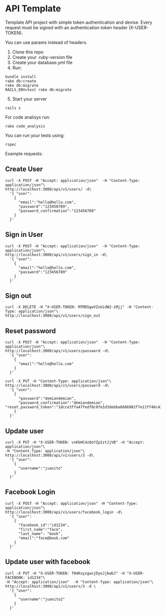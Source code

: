 API Template
==============

Template API project with simple token authentication and devise. Every request must be signed with an authentication token header (X-USER-TOKEN).

You can use params instead of headers.

1.  Clone this repo
2.  Create your .ruby-version file
3.  Create your database.yml file
4.  Run:

  ```
  bundle install
  rake db:create
  rake db:migrate
  RAILS_ENV=test rake db:migrate
  ```
5. Start your server

  ```
  rails s
  ```

For code analisys run:
```
rake code_analysis
```

You can run your tests using:
```
rspec
```


Example requests:

Create User
--------------
```
curl -X POST -H "Accept: application/json"  -H "Content-Type: application/json"\ 
http://localhost:3000/api/v1/users/ -d\
  '{ "user":
    {
      "email":"hello@hello.com",
      "password":"123456789",
      "password_confirmation":"123456789"
    }
  }'
```
Sign in User
--------------
```
curl -X POST -H "Accept: application/json"  -H "Content-Type: application/json"\
http://localhost:3000/api/v1/users/sign_in -d\
  '{ "user":
    { 
      "email":"hello@hello.com",
      "password":"123456789"
    }
  }'
```
Sign out
--------------
```
curl -X DELETE -H "X-USER-TOKEN: MTMEGgwVZxUidW2-iMjj" -H "Content-Type: application/json"\
http://localhost:3000/api/v1/users/sign_out
```
Reset password
--------------
```
curl -X POST -H "Accept: application/json"  -H "Content-Type: application/json"\
http://localhost:3000/api/v1/users/password -d\
  '{ "user":
    {
      "email":"hello@hello.com"
    }
  }'
```
```
curl -X PUT -H "Content-Type: application/json"\
http://localhost:3000/api/v1/users/password -d\
  '{ "user":
    {
      "password":"demiandemian",
      "password_confirmation":"demiandemian", "reset_password_token":"1dcce3ffa47fedf0c0fe1d3debba6686982f7e11ff46c43fbcdabd5d7eabadaa"
    }
  }'
```
Update user
--------------
```
curl -X PUT -H "X-USER-TOKEN: vxKbHC4zQoYZp2ztJjVB" -H "Accept: application/json"\ 
-H "Content-Type: application/json"\
http://localhost:3000/api/v1/users/3 -d\ 
  '{ "user":
    {
      "username":"juanito"
    }
  }'
```

Facebook Login
--------------
```
curl -X POST -H "Accept: application/json" -H "Content-Type: application/json"\
http://localhost:3000/api/v1/users/facebook_login -d\
  '{ "user":
    {
      "facebook_id":"id1234",
      "first_name":"face",
      "last_name": "book",
      "email":"face@book.com"
    }
  }'
```

Update user with facebook
--------------
```
curl -X PUT -H "X-USER-TOKEN: f84KxyzgwsjDyoJjbwbJ" -H "X-USER-FACEBOOK: id1234"\
-H "Accept: application/json"  -H "Content-Type: application/json"\
http://localhost:3000/api/v1/users/3 -d \
  '{ "user":
    {
      "username":"juanito2"
    }
  }'
```
